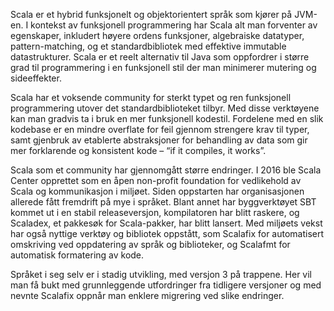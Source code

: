 Scala er et hybrid funksjonelt og objektorientert språk som kjører på JVM-en. I kontekst av funksjonell programmering har Scala alt man forventer av egenskaper, inkludert høyere ordens funksjoner, algebraiske datatyper, pattern-matching, og et standardbibliotek med effektive immutable datastrukturer. Scala er et reelt alternativ til Java som oppfordrer i større grad til programmering i en funksjonell stil der man minimerer mutering og sideeffekter. 

Scala har et voksende community for sterkt typet og ren funksjonell programmering utover det standardbiblioteket tilbyr. Med disse verktøyene kan man gradvis ta i bruk en mer funksjonell kodestil. Fordelene med en slik kodebase er en mindre overflate for feil gjennom strengere krav til typer, samt gjenbruk av etablerte abstraksjoner for behandling av data som gir mer forklarende og konsistent kode – “if it compiles, it works”. 

Scala som et community har gjennomgått større endringer. I 2016 ble Scala Center opprettet som en åpen non-profit foundation for vedlikehold av Scala og kommunikasjon i miljøet. Siden oppstarten har organisasjonen allerede fått fremdrift på mye i språket. Blant annet har byggverktøyet SBT kommet ut i en stabil releaseversjon, kompilatoren har blitt raskere, og Scaladex, et pakkesøk for Scala-pakker, har blitt lansert. Med miljøets vekst har også nyttige verktøy og bibliotek oppstått, som Scalafix for automatisert omskriving ved oppdatering av språk og biblioteker, og Scalafmt for automatisk formatering av kode.

Språket i seg selv er i stadig utvikling, med versjon 3 på trappene. Her vil man få bukt med grunnleggende utfordringer fra tidligere versjoner og med nevnte Scalafix oppnår man enklere migrering ved slike endringer.
